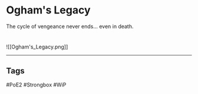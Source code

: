 # Ogham's Legacy
The cycle of vengeance never ends... even in death.

#
![[Ogham's_Legacy.png]]

---
## Tags
#PoE2
#Strongbox
#WiP